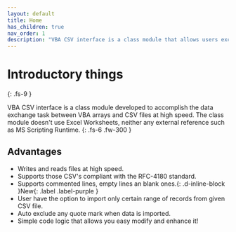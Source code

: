 ```yaml
---
layout: default
title: Home
has_children: true
nav_order: 1
description: "VBA CSV interface is a class module that allows users exchange data between VBA arrays and CSV files at high speed."
---
```


# Introductory things
{: .fs-9 }

VBA CSV interface is a class module developed to accomplish the data exchange task between VBA arrays and CSV files at high speed. The class module doesn't use Excel Worksheets, neither any external reference such as MS Scripting Runtime.
{: .fs-6 .fw-300 }

## Advantages
* Writes and reads files at high speed.
* Supports those CSV's compliant with the RFC-4180 standard.
* Supports commented lines, empty lines an blank ones.{: .d-inline-block }New{: .label .label-purple }
* User have the option to import only certain range of records from given CSV file.
* Auto exclude any quote mark when data is imported.
* Simple code logic that allows you easy modify and enhance it!